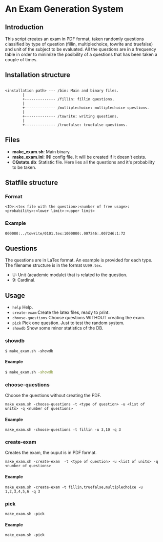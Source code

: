 # An Exam Generation System

## Introduction

This script creates an exam in PDF format, taken randomly questions classified by type of question (fillin, multiplechoice, towrite and truefalse) and unit of the subject to be evaluated.
All the questions are in a frequency table in order to minimize the posibility of a questions that has been taken a couple of times.

## Installation structure

```

<installation path> --- /bin: Main and binary files.
        |
        +-------------- /fillin: fillin questions.
        |
        +-------------- /multiplechoice: multiplechoice questions.
        |
        +-------------- /towrite: writing questions.
        |
        +-------------- /truefalse: truefalse questions.
```

## Files

*  __make_exam.sh__: Main binary.
*  __make_exam.ini__: INI config file. It will be created if it doesn't exists. 
*  __CQstats.db__: Statistic file. Here lies all the questions and it's probability to be taken. 

## Statfile structure

### Format
```
<ID>:<tex file with the question>:<number of free usage>:<probability>:<lower limit>:<upper limit>
```

### Example
```
000000:../towrite/0101.tex:1000000:.007246:.007246:1:72
```

## Questions

The questions are in LaTex format. An example is provided for each type.
The filename structure is in the format ```UU99.tex```.

* U: Unit (academic module) that is related to the question.
* 9: Cardinal.

## Usage

*  ```help```             Help.
*  ```create-exam```       Create the latex files, ready to print.
*  ```choose-questions```  Choose questions WITHOUT creating the exam.
*  ```pick```             Pick one question. Just to test the random system.
*  ```showdb```           Show some minor statistics of the DB.

### showdb

```
$ make_exam.sh -showdb
```

#### Example

```bash
$ make_exam.sh -showdb
```

### choose-questions

Choose the questions without creating the PDF.

```
make_exam.sh -choose-questions -t <type of question> -u <list of units> -q <number of questions>
```

#### Example

```
make_exam.sh -choose-questions -t fillin -u 3,10 -q 3
```

### create-exam

Creates the exam, the ouput is in PDF format.

```
make_exam.sh -create-exam  -t <type of question> -u <list of units> -q <number of questions>
```

#### Example

```
make_exam.sh -create-exam -t fillin,truefalse,multiplechoice -u 1,2,3,4,5,6 -q 3
```

### pick

```
make_exam.sh -pick
```

#### Example

```
make_exam.sh -pick
```